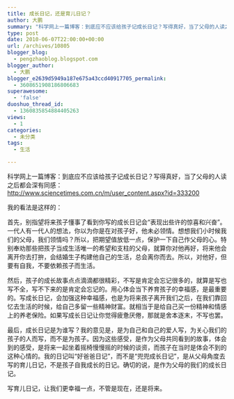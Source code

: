 ```yaml
---
title: 成长日记，还是育儿日记？
author: 大鹏
summary: "科学网上一篇博客：到底应不应该给孩子记成长日记？写得真好，当了父母的人读之后都会深有同感：  "
type: post
date: 2010-06-07T22:00:00+00:00
url: /archives/10805
blogger_blog:
  - pengzhaoblog.blogspot.com
blogger_author:
  - 大鹏
blogger_e2639d5949a187e675a43ccd40917705_permalink:
  - 3608651908186806683
superawesome:
  - 'false'
duoshuo_thread_id:
  - 1360835854884405263
views:
  - 1
categories:
  - 未分类
tags:
  - 生活

---
```

科学网上一篇博客：到底应不应该给孩子记成长日记？写得真好，当了父母的人读之后都会深有同感：  
<http://www.sciencetimes.com.cn/m/user_content.aspx?id=333200>

我的看法是这样的：

首先，别指望将来孩子懂事了看到你写的成长日记会“表现出些许的惊喜和兴奋”。一代人有一代人的想法，你以为你是在对孩子好，他未必领情。想想我们小时候我们的父母，我们领情吗？所以，把期望值放低一点，保护一下自己作父母的心。特别奉劝那些把孩子当成生活唯一的希望和支柱的父母，就算你对他再好，将来他会离开你去打拚，会结婚生子构建他自己的生活，总会离你而去。所以，对他好，但要有自我，不要依赖孩子而生活。

然后，孩子的成长故事点点滴滴都很精彩，不写是肯定会忘记很多的，就算是写也写不全，写不下来的是肯定会忘记的。用心体会当下养育孩子的幸福感，是最重要的。写成长日记，会加强这种幸福感，也是为将来孩子离开我们之后，在我们靠回忆去生活的时候，给自己多留一些精神财富。就相当于是给自己买一份精神和情感上的养老保险。如果写成长日记让你觉得疲惫厌倦，那就是舍本逐末，不写也罢。

最后，成长日记是为谁写？我的意见是，是为自己和自己的爱人写，为关心我们的孩子的人而写，而不是为孩子。因为这些感受，是作为父母共同看到的故事，体会到的感受，是将来一起坐着摇椅慢慢摇的时候的谈资，而孩子在当时是体会不到的这种心情的。我的日记叫“好爸爸日记”，而不是“兜兜成长日记”，是从父母角度去写的育儿日记，不是孩子自我成长的日记。确切的说，是作为父母的我们的成长日记。

写育儿日记，让我们更幸福一点，不管是现在，还是将来。

